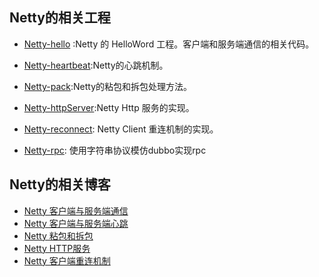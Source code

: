 ## Netty的相关工程

- [Netty-hello](https://github.com/DespairYoke/netty/tree/master/netty-hello) :Netty 的 HelloWord 工程。客户端和服务端通信的相关代码。

- [Netty-heartbeat](https://github.com/DespairYoke/netty/tree/master/netty-heartbeat):Netty的心跳机制。

- [Netty-pack](https://github.com/DespairYoke/netty/tree/master/netty-pack):Netty的粘包和拆包处理方法。

- [Netty-httpServer](https://github.com/DespairYoke/netty/tree/master/netty-httpserver):Netty Http 服务的实现。

- [Netty-reconnect](https://github.com/DespairYoke/netty/tree/master/netty-reconnect): Netty Client 重连机制的实现。

- [Netty-rpc](https://github.com/DespairYoke/netty/tree/master/netty-rpc): 使用字符串协议模仿dubbo实现rpc

## Netty的相关博客

- [Netty 客户端与服务端通信](https://www.jianshu.com/p/5e8a3700be5f)
- [Netty 客户端与服务端心跳](https://www.jianshu.com/p/5db38401deee)
- [Netty 粘包和拆包](https://www.jianshu.com/p/5857d80d9dec)
- [Netty HTTP服务](https://www.jianshu.com/p/5dbaf946093b)
- [Netty 客户端重连机制](https://www.jianshu.com/p/9fc69d580e8d)
